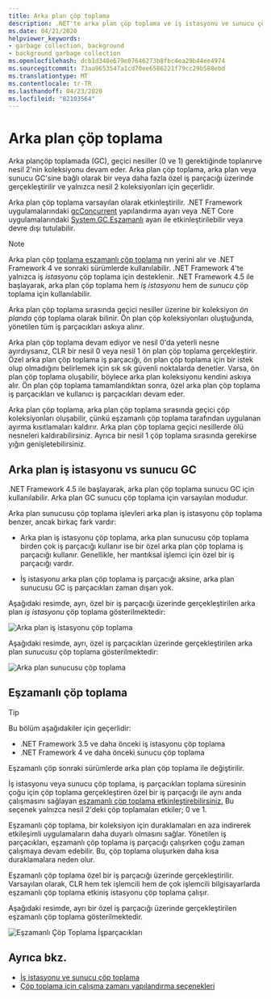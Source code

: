 ```yaml
---
title: Arka plan çöp toplama
description: .NET'te arka plan çöp toplama ve iş istasyonu ve sunucu çöp toplama da nasıl farklılık olduğu hakkında bilgi edinin.
ms.date: 04/21/2020
helpviewer_keywords:
- garbage collection, background
- background garbage collection
ms.openlocfilehash: dcb1d348e679e07646273b8fbc4ea29b44ee4974
ms.sourcegitcommit: 73aa9653547a1cd70ee6586221f79cc29b588ebd
ms.translationtype: MT
ms.contentlocale: tr-TR
ms.lasthandoff: 04/23/2020
ms.locfileid: "82103564"
---
```

# <a name="background-garbage-collection"></a>Arka plan çöp toplama

Arka plançöp toplamada (GC), geçici nesiller (0 ve 1) gerektiğinde toplanırve nesil 2'nin koleksiyonu devam eder. Arka plan çöp toplama, arka plan veya sunucu GC'sine bağlı olarak bir veya daha fazla özel iş parçacığı üzerinde gerçekleştirilir ve yalnızca nesil 2 koleksiyonları için geçerlidir.

Arka plan çöp toplama varsayılan olarak etkinleştirilir. .NET Framework uygulamalarındaki [gcConcurrent](../../../docs/framework/configure-apps/file-schema/runtime/gcconcurrent-element.md) yapılandırma ayarı veya .NET Core uygulamalarındaki [System.GC.Eşzamanlı](../../core/run-time-config/garbage-collector.md#systemgcconcurrentcomplus_gcconcurrent) ayarı ile etkinleştirilebilir veya devre dışı tutulabilir.

> [!NOTE]
> Arka plan çöp [toplama eşzamanlı çöp toplama](#concurrent-garbage-collection) nın yerini alır ve .NET Framework 4 ve sonraki sürümlerde kullanılabilir. .NET Framework 4'te yalnızca iş *istasyonu* çöp toplama için desteklenir. .NET Framework 4.5 ile başlayarak, arka plan çöp toplama hem *iş istasyonu* hem de *sunucu* çöp toplama için kullanılabilir.

Arka plan çöp toplama sırasında geçici nesiller üzerine bir koleksiyon *ön planda* çöp toplama olarak bilinir. Ön plan çöp koleksiyonları oluştuğunda, yönetilen tüm iş parçacıkları askıya alınır.

Arka plan çöp toplama devam ediyor ve nesil 0'da yeterli nesne ayırdıysanız, CLR bir nesil 0 veya nesil 1 ön plan çöp toplama gerçekleştirir. Özel arka plan çöp toplama iş parçacığı, ön plan çöp toplama için bir istek olup olmadığını belirlemek için sık sık güvenli noktalarda denetler. Varsa, ön plan çöp toplama oluşabilir, böylece arka plan koleksiyonu kendini askıya alır. Ön plan çöp toplama tamamlandıktan sonra, özel arka plan çöp toplama iş parçacıkları ve kullanıcı iş parçacıkları devam eder.

Arka plan çöp toplama, arka plan çöp toplama sırasında geçici çöp koleksiyonları oluşabilir, çünkü eşzamanlı çöp toplama tarafından uygulanan ayırma kısıtlamaları kaldırır. Arka plan çöp toplama geçici nesillerde ölü nesneleri kaldırabilirsiniz. Ayrıca bir nesil 1 çöp toplama sırasında gerekirse yığın genişletebilirsiniz.

## <a name="background-workstation-vs-server-gc"></a>Arka plan iş istasyonu vs sunucu GC

.NET Framework 4.5 ile başlayarak, arka plan çöp toplama sunucu GC için kullanılabilir. Arka plan GC sunucu çöp toplama için varsayılan modudur.

Arka plan sunucusu çöp toplama işlevleri arka plan iş istasyonu çöp toplama benzer, ancak birkaç fark vardır:

- Arka plan iş istasyonu çöp toplama, arka plan sunucusu çöp toplama birden çok iş parçacığı kullanır ise bir özel arka plan çöp toplama iş parçacığı kullanır. Genellikle, her mantıksal işlemci için özel bir iş parçacığı vardır.

- İş istasyonu arka plan çöp toplama iş parçacığı aksine, arka plan sunucusu GC iş parçacıkları zaman dışarı yok.

Aşağıdaki resimde, ayrı, özel bir iş parçacığı üzerinde gerçekleştirilen arka plan *iş istasyonu* çöp toplama gösterilmektedir:

![Arka plan iş istasyonu çöp toplama](./media/fundamentals/background-workstation-garbage-collection.png)

Aşağıdaki resimde, ayrı, özel iş parçacıkları üzerinde gerçekleştirilen arka plan *sunucusu* çöp toplama gösterilmektedir:

![Arka plan sunucusu çöp toplama](./media/fundamentals/background-server-garbage-collection.png)

## <a name="concurrent-garbage-collection"></a>Eşzamanlı çöp toplama

> [!TIP]
> Bu bölüm aşağıdakiler için geçerlidir:
>
> - .NET Framework 3.5 ve daha önceki iş istasyonu çöp toplama
> - .NET Framework 4 ve daha önceki sunucu çöp toplama
>
> Eşzamanlı çöp sonraki sürümlerde arka plan çöp toplama ile değiştirilir.

İş istasyonu veya sunucu çöp toplama, iş parçacıkları toplama süresinin çoğu için çöp toplama gerçekleştiren özel bir iş parçacığı ile aynı anda çalışmasını sağlayan [eşzamanlı çöp toplama etkinleştirebilirsiniz.](../../../docs/framework/configure-apps/file-schema/runtime/gcconcurrent-element.md) Bu seçenek yalnızca nesil 2'deki çöp toplamaları etkiler; 0 ve 1.

Eşzamanlı çöp toplama, bir koleksiyon için duraklamaları en aza indirerek etkileşimli uygulamaların daha duyarlı olmasını sağlar. Yönetilen iş parçacıkları, eşzamanlı çöp toplama iş parçacığı çalışırken çoğu zaman çalışmaya devam edebilir. Bu, çöp toplama oluşurken daha kısa duraklamalara neden olur.

Eşzamanlı çöp toplama özel bir iş parçacığı üzerinde gerçekleştirilir. Varsayılan olarak, CLR hem tek işlemcili hem de çok işlemcili bilgisayarlarda eşzamanlı çöp toplama etkiniş istasyonu çöp toplama çalışır.

Aşağıdaki resimde, ayrı bir özel iş parçacığı üzerinde gerçekleştirilen eşzamanlı çöp toplama gösterilmektedir.

![Eşzamanlı Çöp Toplama İşparçacıkları](./media/gc-concurrent.png)

## <a name="see-also"></a>Ayrıca bkz.

- [İş istasyonu ve sunucu çöp toplama](workstation-server-gc.md)
- [Çöp toplama için çalışma zamanı yapılandırma seçenekleri](../../core/run-time-config/garbage-collector.md)
